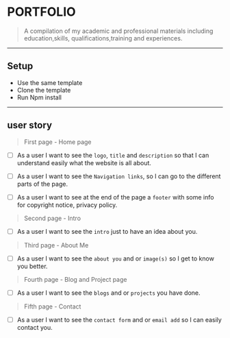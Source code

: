 # PORTFOLIO

> A compilation of my academic and professional materials including
> education,skills, qualifications,training and experiences.

---

## Setup

- Use the same template
- Clone the template
- Run Npm install

---

## user story

> First page - Home page

- [ ] As a user I want to see the `logo`, `title` and `description` so that I
      can understand easily what the website is all about.

- [ ] As a user I want to see the `Navigation links`, so I can go to the
      different parts of the page.

- [ ] As a user I want to see at the end of the page a `footer` with some info
      for copyright notice, privacy policy.

> Second page - Intro

- [ ] As a user I want to see the `intro` just to have an idea about you.

> Third page - About Me

- [ ] As a user I want to see the `about you` and or `image(s)` so I get to know
      you better.

> Fourth page - Blog and Project page

- [ ] As a user I want to see the `blogs` and or `projects` you have done.

> Fifth page - Contact

- [ ] As a user I want to see the `contact form` and or `email add` so I can
      easily contact you.
